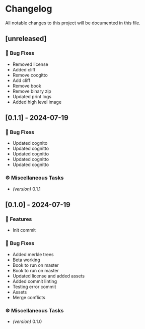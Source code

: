 # Changelog

All notable changes to this project will be documented in this file.

## [unreleased]

### 🐛 Bug Fixes

- Removed license
- Added cliff
- Remove cocgitto
- Add cliff
- Remove book
- Remove binary zip
- Updated print logs
- Added high level image

## [0.1.1] - 2024-07-19

### 🐛 Bug Fixes

- Updated cognito
- Updated cognitto
- Updated cognitto
- Updated cognitto
- Updated cognitto

### ⚙️ Miscellaneous Tasks

- *(version)* 0.1.1

## [0.1.0] - 2024-07-19

### 🚀 Features

- Init commit

### 🐛 Bug Fixes

- Added merkle trees
- Beta working
- Book to run on master
- Book to run on master
- Updated license and added assets
- Added commit linting
- Testing error commit
- Assets
- Merge conflicts

### ⚙️ Miscellaneous Tasks

- *(version)* 0.1.0

<!-- generated by git-cliff -->
